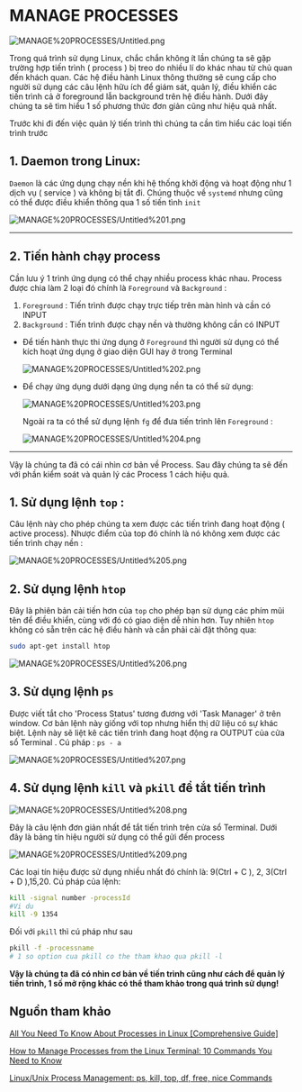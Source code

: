 # MANAGE PROCESSES

![MANAGE%20PROCESSES/Untitled.png](MANAGE%20PROCESSES/Untitled.png)

Trong quá trình sử dụng Linux, chắc chắn không ít lần chúng ta sẽ gặp trường hợp tiến trình ( process ) bị treo do nhiều lí do khác nhau từ chủ quan đến khách quan. Các hệ điều hành Linux thông thường sẽ cung cấp cho người sử dụng các câu lệnh hữu ích để giám sát, quản lý, điều khiển các tiến trình cả ở foreground lẫn background trên hệ điều hành. Dưới đây chúng ta sẽ tìm hiểu 1 số phương thức đơn giản cũng như hiệu quả nhất.

Trước khi đi đến việc quản lý tiến trình thì chúng ta cần tìm hiểu các loại tiến trình trước

## 1. Daemon trong Linux:

`Daemon` là các ứng dụng chạy nền khi hệ thống khởi động và hoạt động như 1 dịch vụ ( service ) và không bị tắt đi. Chúng thuộc về `systemd` nhưng cũng có thể được điều khiển thông qua 1 số tiến tình `init`

![MANAGE%20PROCESSES/Untitled%201.png](MANAGE%20PROCESSES/Untitled%201.png)

---

## 2. Tiến hành chạy process

Cần lưu ý 1 trình ứng dụng có thể chạy nhiều process khác nhau. Process được chia làm 2 loại đó chính là `Foreground` và `Background` :

1. `Foreground` : Tiến trình được chạy trực tiếp trên màn hình và cần có INPUT
2. `Background` : Tiến trình được chạy nền và thường không cần có INPUT
- Để tiến hành thực thi ứng dụng ở `Foreground` thì người sử dụng có thể kích hoạt ứng dụng ở giao diện GUI hay ở trong Terminal

    ![MANAGE%20PROCESSES/Untitled%202.png](MANAGE%20PROCESSES/Untitled%202.png)

- Để chạy ứng dụng dưới dạng ứng dụng nền ta có thể sử dụng:

    ![MANAGE%20PROCESSES/Untitled%203.png](MANAGE%20PROCESSES/Untitled%203.png)

    Ngoài ra ta có thể sử dụng lệnh `fg` để đưa tiến trình lên `Foreground` :

    ![MANAGE%20PROCESSES/Untitled%204.png](MANAGE%20PROCESSES/Untitled%204.png)

---

Vậy là chúng ta đã có cái nhìn cơ bản về Process. Sau đây chúng ta sẽ đến với phần kiểm soát và quản lý các Process 1 cách hiệu quả.

## 1. Sử dụng lệnh `top` :

Câu lệnh này cho phép chúng ta xem được các tiến trình đang hoạt động ( active process). Nhược điểm của top đó chính là nó không xem được các tiến trình chạy nền :

![MANAGE%20PROCESSES/Untitled%205.png](MANAGE%20PROCESSES/Untitled%205.png)

## 2. Sử dụng lệnh `htop`

Đây là phiên bản cải tiến hơn của `top` cho phép bạn sử dụng các phím mũi tên để điều khiển, cùng với đó có giao diện dễ nhìn hơn. Tuy nhiên `htop` không có sẵn trên các hệ điều hành và cần phải cài đặt thông qua:

```bash
sudo apt-get install htop
```

![MANAGE%20PROCESSES/Untitled%206.png](MANAGE%20PROCESSES/Untitled%206.png)

## 3. Sử dụng lệnh `ps`

Được viết tắt cho 'Process Status' tương đương với 'Task Manager' ở trên window. Cơ bản lệnh này giống với top nhưng hiển thị dữ liệu có sự khác biệt. Lệnh này sẽ liệt kê các tiến trình đang hoạt động ra OUTPUT của cửa sổ Terminal . Cú pháp : `ps - a`

![MANAGE%20PROCESSES/Untitled%207.png](MANAGE%20PROCESSES/Untitled%207.png)

## 4. Sử dụng lệnh `kill`  và `pkill` để tắt tiến trình

![MANAGE%20PROCESSES/Untitled%208.png](MANAGE%20PROCESSES/Untitled%208.png)

Đây là câu lệnh đơn giản nhất để tắt tiến trình trên cửa sổ Terminal. Dưới đây là bảng tín hiệu người sử dụng có thể gửi đến process

![MANAGE%20PROCESSES/Untitled%209.png](MANAGE%20PROCESSES/Untitled%209.png)

Các loại tín hiệu được sử dụng nhiều nhất đó chính là: 9(Ctrl + C ), 2, 3(Ctrl + D ),15,20. Cú pháp của lệnh:

```bash
kill -signal number -processId
#Vi du
kill -9 1354
```

Đối với `pkill` thì cú pháp như sau

```bash
pkill -f -processname
# 1 so option cua pkill co the tham khao qua pkill -l
```

**Vậy là chúng ta đã có nhìn cơ bản về tiến trình cũng như cách để quản lý tiến trình, 1 số mở rộng khác có thể tham khảo trong quá trình sử dụng!**

## Nguồn tham khảo

[All You Need To Know About Processes in Linux [Comprehensive Guide]](https://www.tecmint.com/linux-process-management/)

[How to Manage Processes from the Linux Terminal: 10 Commands You Need to Know](https://www.howtogeek.com/107217/how-to-manage-processes-from-the-linux-terminal-10-commands-you-need-to-know/)

[Linux/Unix Process Management: ps, kill, top, df, free, nice Commands](https://www.guru99.com/managing-processes-in-linux.html)